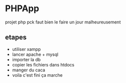 # PHPApp
 projet php pck faut bien le faire un jour malheureusement

## etapes
 - utiliser xampp
 - lancer apache + mysql
 - importer la db
 - copier les fichiers dans htdocs
 - manger du caca
 - voila c'est fini ça marche